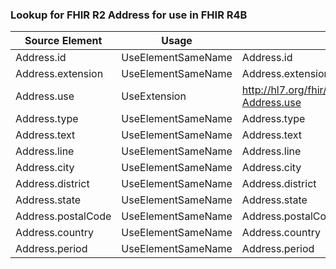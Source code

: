 ### Lookup for FHIR R2 Address for use in FHIR R4B

| Source Element | Usage | Target |
| -------------- | ----- | ------ |
| Address.id | UseElementSameName | Address.id |
| Address.extension | UseElementSameName | Address.extension |
| Address.use | UseExtension | http://hl7.org/fhir/1.0/StructureDefinition/extension-Address.use |
| Address.type | UseElementSameName | Address.type |
| Address.text | UseElementSameName | Address.text |
| Address.line | UseElementSameName | Address.line |
| Address.city | UseElementSameName | Address.city |
| Address.district | UseElementSameName | Address.district |
| Address.state | UseElementSameName | Address.state |
| Address.postalCode | UseElementSameName | Address.postalCode |
| Address.country | UseElementSameName | Address.country |
| Address.period | UseElementSameName | Address.period |
